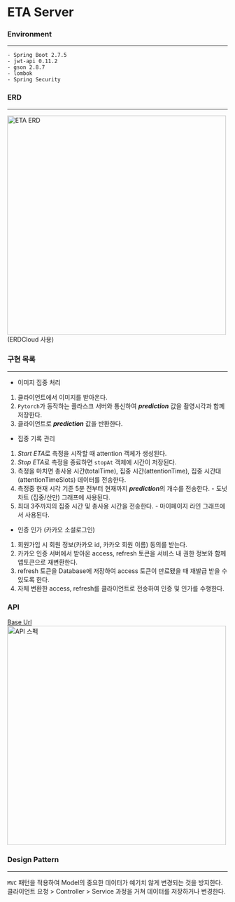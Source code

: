 # ETA Server

### Environment
* * *
```
- Spring Boot 2.7.5
- jwt-api 0.11.2
- gson 2.8.7
- lombok
- Spring Security
```

### ERD
* * *
<img src="https://github.com/Team-PaceMaker/ETA-SERVER/assets/96538554/fe678b86-0eb7-408a-92b6-ad396f729aff" alt="ETA ERD" width="500px">
<br/> (ERDCloud 사용)

### 구현 목록
* * *
- 이미지 집중 처리
1. 클라이언트에서 이미지를 받아온다.
2. `Pytorch`가 동작하는 플라스크 서버와 통신하여 ***prediction*** 값을 촬영시각과 함께저장한다.
3. 클라이언트로 ***prediction*** 값을 반환한다.

- 집중 기록 관리
1. *Start ETA*로 측정을 시작할 때 attention 객체가 생성된다.
2. *Stop ETA*로 측정을 종료하면 `stopAt` 객체에 시간이 저장된다.
3. 측정을 마치면 총사용 시간(totalTime), 집중 시간(attentionTime), 집중 시간대(attentionTimeSlots) 데이터를 전송한다.
4. 측정중 현재 시각 기준 5분 전부터 현재까지 ***prediction***의 개수를 전송한다. - 도넛 차트 (집중/산만) 그래프에 사용된다.
5. 최대 3주까지의 집중 시간 및 총사용 시간을 전송한다. - 마이페이지 라인 그래프에서 사용된다.

- 인증 인가 (카카오 소셜로그인)
1. 회원가입 시 회원 정보(카카오 id, 카카오 회원 이름) 동의를 받는다.
2. 카카오 인증 서버에서 받아온 access, refresh 토큰을 서비스 내 권한 정보와 함께 앱토큰으로 재변환한다.
3. refresh 토큰을 Database에 저장하여 access 토큰이 만료됐을 때 재발급 받을 수 있도록 한다.
4. 자체 변환한 access, refresh를 클라이언트로 전송하여 인증 및 인가를 수행한다.

### API
[Base Url](http://eta-server.kro.kr:8085/)
<img width="500" alt="API 스펙" src="https://github.com/Team-PaceMaker/ETA-SERVER/assets/96538554/d3494b2e-0e54-412c-8635-d348cd40aab8">

### Design Pattern
* * *
`MVC` 패턴을 적용하여 Model의 중요한 데이터가 예기치 않게 변경되는 것을 방지한다.
클라이언트 요청 > Controller > Service 과정을 거쳐 데이터를 저장하거나 변경한다. 
